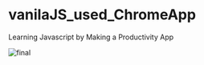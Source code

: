 # vanilaJS_used_ChromeApp

Learning Javascript by Making a Productivity App

![final](https://user-images.githubusercontent.com/96895747/169644742-30f48b5f-deb2-44b6-8edf-5b9cf7b9b6e7.PNG)
